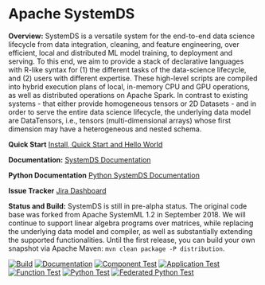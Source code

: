 <!--
{% comment %}
Licensed to the Apache Software Foundation (ASF) under one or more
contributor license agreements.  See the NOTICE file distributed with
this work for additional information regarding copyright ownership.
The ASF licenses this file to you under the Apache License, Version 2.0
(the "License"); you may not use this file except in compliance with
the License.  You may obtain a copy of the License at

http://www.apache.org/licenses/LICENSE-2.0

Unless required by applicable law or agreed to in writing, software
distributed under the License is distributed on an "AS IS" BASIS,
WITHOUT WARRANTIES OR CONDITIONS OF ANY KIND, either express or implied.
See the License for the specific language governing permissions and
limitations under the License.
{% end comment %}
-->

# Apache SystemDS

**Overview:** SystemDS is a versatile system for the end-to-end data science lifecycle from data integration, cleaning,
and feature engineering, over efficient, local and distributed ML model training, to deployment and serving. To this
end, we aim to provide a stack of declarative languages with R-like syntax for (1) the different tasks of the data-science
lifecycle, and (2) users with different expertise. These high-level scripts are compiled into hybrid execution plans of 
local, in-memory CPU and GPU operations, as well as distributed operations on Apache Spark. In contrast to existing 
systems - that either provide homogeneous tensors or 2D Datasets - and in order to serve the entire data science lifecycle,
the underlying data model are DataTensors, i.e., tensors (multi-dimensional arrays) whose first dimension may have a 
heterogeneous and nested schema.

**Quick Start** [Install, Quick Start and Hello World](https://apache.github.io/systemds/site/install.html)

**Documentation:** [SystemDS Documentation](https://apache.github.io/systemds/)

**Python Documentation** [Python SystemDS Documentation](https://apache.github.io/systemds/api/python/index.html)

**Issue Tracker** [Jira Dashboard](https://issues.apache.org/jira/secure/Dashboard.jspa?selectPageId=12335852)

**Status and Build:** SystemDS is still in pre-alpha status. The original code base was forked from Apache SystemML 1.2 in 
September 2018. We will continue to support linear algebra  programs over matrices, while replacing the underlying data model 
and compiler, as well as substantially extending the  supported functionalities. Until the first release, you can build your own 
snapshot via Apache Maven:
 `mvn clean package -P distribution`.
  
[![Build](https://github.com/apache/systemds/workflows/Build/badge.svg?branch=master&event=push)](https://github.com/apache/systemds/actions?query=workflow%3A%22Build%22+branch%3Amaster+event%3Apush)
[![Documentation](https://github.com/apache/systemds/workflows/Documentation/badge.svg?branch=master&event=push)](https://github.com/apache/systemds/actions?query=workflow%3ADocumentation+branch%3Amaster+event%3Apush)
[![Component Test](https://github.com/apache/systemds/workflows/Component%20Test/badge.svg?branch=master&event=push)](https://github.com/apache/systemds/actions?query=workflow%3A%22Component+Test%22+branch%3Amaster+event%3Apush)
[![Application Test](https://github.com/apache/systemds/workflows/Application%20Test/badge.svg?branch=master&event=push)](https://github.com/apache/systemds/actions?query=workflow%3A%22Application+Test%22+branch%3Amaster+event%3Apush)
[![Function Test](https://github.com/apache/systemds/workflows/Function%20Test/badge.svg?branch=master&event=push)](https://github.com/apache/systemds/actions?query=workflow%3A%22Function+Test%22+branch%3Amaster+event%3Apush)
[![Python Test](https://github.com/apache/systemds/workflows/Python%20Test/badge.svg?branch=master&event=push)](https://github.com/apache/systemds/actions?query=workflow%3A%22Python+Test%22+branch%3Amaster+event%3Apush)
[![Federated Python Test](https://github.com/apache/systemds/workflows/Federated%20Python%20Test/badge.svg?branch=master&event=push)](https://github.com/apache/systemds/actions?query=workflow%3A%22Federated+Python+Test%22+branch%3Amaster+event%3Apush)
